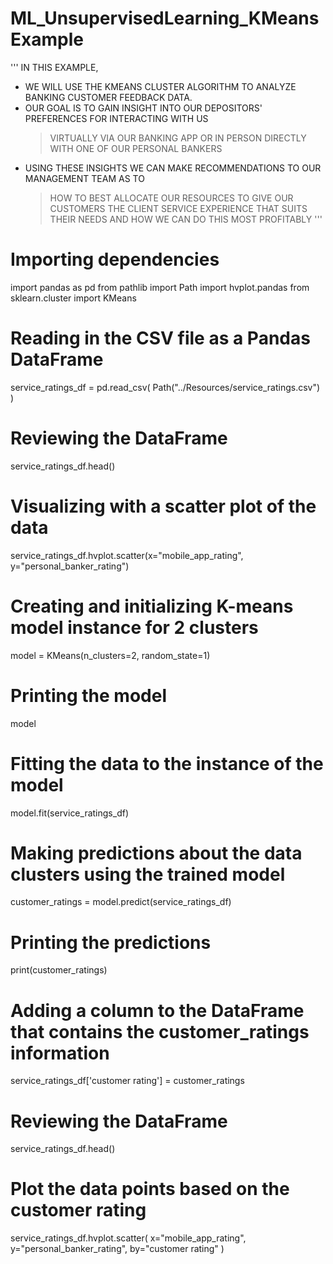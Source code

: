# ML_UnsupervisedLearning_KMeansExample

'''
IN THIS EXAMPLE, 
- WE WILL USE THE KMEANS CLUSTER ALGORITHM TO ANALYZE BANKING CUSTOMER FEEDBACK DATA.
- OUR GOAL IS TO GAIN INSIGHT INTO OUR DEPOSITORS' PREFERENCES FOR INTERACTING WITH US
    > VIRTUALLY VIA OUR BANKING APP 
    > OR IN PERSON DIRECTLY WITH ONE OF OUR PERSONAL BANKERS
- USING THESE INSIGHTS WE CAN MAKE RECOMMENDATIONS TO OUR MANAGEMENT TEAM AS TO 
    > HOW TO BEST ALLOCATE OUR RESOURCES 
    > TO GIVE OUR CUSTOMERS THE CLIENT SERVICE EXPERIENCE THAT SUITS THEIR NEEDS
    > AND HOW WE CAN DO THIS MOST PROFITABLY 
'''

# Importing dependencies
import pandas as pd
from pathlib import Path
import hvplot.pandas
from sklearn.cluster import KMeans

# Reading in the CSV file as a Pandas DataFrame
service_ratings_df = pd.read_csv(
    Path("../Resources/service_ratings.csv")
)

# Reviewing the DataFrame
service_ratings_df.head()

# Visualizing with a scatter plot of the data
service_ratings_df.hvplot.scatter(x="mobile_app_rating", y="personal_banker_rating")

# Creating and initializing K-means model instance for 2 clusters
model = KMeans(n_clusters=2, random_state=1)

# Printing the model
model

# Fitting the data to the instance of the model
model.fit(service_ratings_df)

# Making predictions about the data clusters using the trained model
customer_ratings = model.predict(service_ratings_df)

# Printing the predictions
print(customer_ratings)

# Adding a column to the DataFrame that contains the customer_ratings information
service_ratings_df['customer rating'] = customer_ratings

# Reviewing the DataFrame
service_ratings_df.head()

# Plot the data points based on the customer rating
service_ratings_df.hvplot.scatter(
    x="mobile_app_rating", 
    y="personal_banker_rating", 
    by="customer rating"
)
